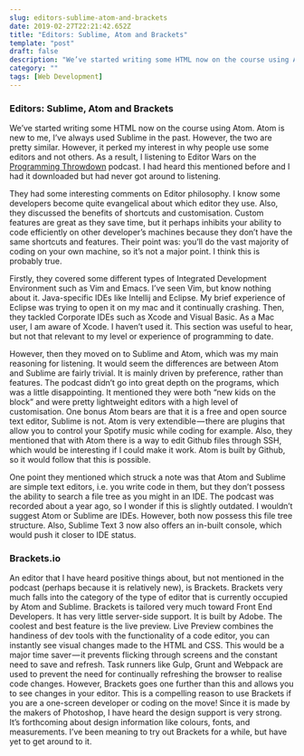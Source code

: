 ```yaml
---
slug: editors-sublime-atom-and-brackets
date: 2019-02-27T22:21:42.652Z
title: "Editors: Sublime, Atom and Brackets"
template: "post"
draft: false
description: "We’ve started writing some HTML now on the course using Atom. Atom is new to me, I’ve always used Sublime in the past. However, the two are pretty similar. However, it perked my interest in why…"
category: ""
tags: [Web Development]
---
```


### Editors: Sublime, Atom and Brackets

We’ve started writing some HTML now on the course using Atom. Atom is new to me, I’ve always used Sublime in the past. However, the two are pretty similar. However, it perked my interest in why people use some editors and not others. As a result, I listening to Editor Wars on the [Programming Throwdown](http://www.programmingthrowdown.com/) podcast. I had heard this mentioned before and I had it downloaded but had never got around to listening.

They had some interesting comments on Editor philosophy. I know some developers become quite evangelical about which editor they use. Also, they discussed the benefits of shortcuts and customisation. Custom features are great as they save time, but it perhaps inhibits your ability to code efficiently on other developer’s machines because they don’t have the same shortcuts and features. Their point was: you’ll do the vast majority of coding on your own machine, so it’s not a major point. I think this is probably true.

Firstly, they covered some different types of Integrated Development Environment such as Vim and Emacs. I’ve seen Vim, but know nothing about it. Java-specific IDEs like Intellij and Eclipse. My brief experience of Eclipse was trying to open it on my mac and it continually crashing. Then, they tackled Corporate IDEs such as Xcode and Visual Basic. As a Mac user, I am aware of Xcode. I haven’t used it. This section was useful to hear, but not that relevant to my level or experience of programming to date.

However, then they moved on to Sublime and Atom, which was my main reasoning for listening. It would seem the differences are between Atom and Sublime are fairly trivial. It is mainly driven by preference, rather than features. The podcast didn’t go into great depth on the programs, which was a little disappointing. It mentioned they were both “new kids on the block” and were pretty lightweight editors with a high level of customisation. One bonus Atom bears are that it is a free and open source text editor, Sublime is not. Atom is very extendible — there are plugins that allow you to control your Spotify music while coding for example. Also, they mentioned that with Atom there is a way to edit Github files through SSH, which would be interesting if I could make it work. Atom is built by Github, so it would follow that this is possible.

One point they mentioned which struck a note was that Atom and Sublime are simple text editors, i.e. you write code in them, but they don’t possess the ability to search a file tree as you might in an IDE. The podcast was recorded about a year ago, so I wonder if this is slightly outdated. I wouldn’t suggest Atom or Sublime are IDEs. However, both now possess this file tree structure. Also, Sublime Text 3 now also offers an in-built console, which would push it closer to IDE status.

### Brackets.io

An editor that I have heard positive things about, but not mentioned in the podcast (perhaps because it is relatively new), is Brackets. Brackets very much falls into the category of the type of editor that is currently occupied by Atom and Sublime. Brackets is tailored very much toward Front End Developers. It has very little server-side support. It is built by Adobe. The coolest and best feature is the live preview. Live Preview combines the handiness of dev tools with the functionality of a code editor, you can instantly see visual changes made to the HTML and CSS. This would be a major time saver — it prevents flicking through screens and the constant need to save and refresh. Task runners like Gulp, Grunt and Webpack are used to prevent the need for continually refreshing the browser to realise code changes. However, Brackets goes one further than this and allows you to see changes in your editor. This is a compelling reason to use Brackets if you are a one-screen developer or coding on the move! Since it is made by the makers of Photoshop, I have heard the design support is very strong. It’s forthcoming about design information like colours, fonts, and measurements. I’ve been meaning to try out Brackets for a while, but have yet to get around to it.
